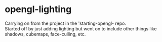 # opengl-lighting

Carrying on from the project in the 'starting-opengl- repo.  
Started off by just adding lighting but went on to include other things like shadows, cubemaps, face-culling, etc.
